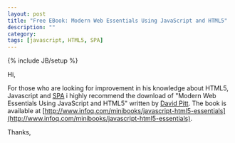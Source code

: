 ```yaml
---
layout: post
title: "Free EBook: Modern Web Essentials Using JavaScript and HTML5"
description: ""
category: 
tags: [javascript, HTML5, SPA]
---
```

{% include JB/setup %}

<script>
  (function(i,s,o,g,r,a,m){i['GoogleAnalyticsObject']=r;i[r]=i[r]||function(){
  (i[r].q=i[r].q||[]).push(arguments)},i[r].l=1*new Date();a=s.createElement(o),
  m=s.getElementsByTagName(o)[0];a.async=1;a.src=g;m.parentNode.insertBefore(a,m)
  })(window,document,'script','//www.google-analytics.com/analytics.js','ga');

  ga('create', 'UA-56746688-1', 'auto');
  ga('send', 'pageview');

</script>
  
Hi,

For those who are looking for improvement in his knowledge about HTML5, Javascript and [SPA](http://en.wikipedia.org/wiki/Single-page_application) i highly recommend the download of "Modern Web Essentials Using JavaScript and HTML5" written by [David Pitt](http://www.infoq.com/author/David-Pitt). The book is available at [http://www.infoq.com/minibooks/javascript-html5-essentials](http://www.infoq.com/minibooks/javascript-html5-essentials).

Thanks,
